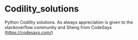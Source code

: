 # Codility_solutions

Python Codility solutions. As always appreciation is given to the stackoverflow community and Sheng from CodeSays (https://codesays.com/)
